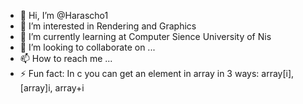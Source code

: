 - 👋 Hi, I’m @Harascho1
- 👀 I’m interested in Rendering and Graphics
- 🌱 I’m currently learning at Computer Sience University of Nis 
- 💞️ I’m looking to collaborate on ...
- 📫 How to reach me ...
- ⚡ Fun fact: In c you can get an element in array in 3 ways: array[i], [array]i, array+i 

<!---
Harascho1/Harascho1 is a ✨ special ✨ repository because its `README.md` (this file) appears on your GitHub profile.
You can click the Preview link to take a look at your changes.
--->
